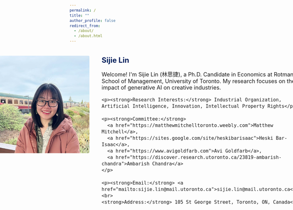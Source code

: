 ```yaml
---
permalink: /
title: ""
author_profile: false
redirect_from: 
  - /about/
  - /about.html
---
```


<style>
.profile-container {
  display: flex;
  align-items: flex-start;
  justify-content: center;
  gap: 40px;
  margin: 40px auto;
  max-width: 1400px;
  flex-wrap: nowrap;
}

/* Profile image column */
.profile-image-block {
  max-width: 320px;
  flex-shrink: 0;
  position: relative;
}

/* Main and hover image logic */
.profile-image-block img {
  width: 100%;
  height: auto;
  border-radius: 4px;
  transition: opacity 0.4s ease;
  display: block;
}

.profile-image-block .hover-image {
  position: absolute;
  top: 0;
  left: 0;
  opacity: 0;
}

.profile-image-block:hover .hover-image {
  opacity: 1;
}

.profile-image-block:hover .main-image {
  opacity: 0;
}

/* Text column */
.profile-text-block {
  max-width: 1000px;
  font-size: 18px;
  flex: 1;
}

.profile-text-block h1 {
  margin-top: 0;
  color: #011f5b;
  font-size: 24px;
}

.profile-text-block a {
  color: #1a0dab;
  text-decoration: none;
}

/* Responsive behavior for small screens */
@media (max-width: 768px) {
  .profile-container {
    flex-direction: column;
    align-items: center;
    text-align: left;
  }

  .profile-text-block {
    max-width: 100%;
  }
}
</style>

<div class="profile-container">
  <div class="profile-image-block">
    <img src="images/photo.jpg" class="main-image" alt="Profile Image">
    <img src="images/ghibli_new.png" class="hover-image" alt="Hover Image">
  </div>

  <div class="profile-text-block">
    <h1>Sijie Lin</h1>
    <p>Welcome! I'm Sijie Lin (林思捷), a Ph.D. Candidate in Economics at Rotman School of Management, University of Toronto. My research focuses on the impact of generative AI on creative industries.</p>

    <p><strong>Research Interests:</strong> Industrial Organization, Artificial Intelligence, Innovation, Intellectual Property Rights</p>

    <p><strong>Committee:</strong> 
      <a href="https://matthewmitchelltoronto.weebly.com">Matthew Mitchell</a>, 
      <a href="https://sites.google.com/site/heskibarisaac">Heski Bar-Isaac</a>, 
      <a href="https://www.avigoldfarb.com">Avi Goldfarb</a>, 
      <a href="https://discover.research.utoronto.ca/23819-ambarish-chandra">Ambarish Chandra</a>
    </p>

    <p><strong>Email:</strong> <a href="mailto:sijie.lin@mail.utoronto.ca">sijie.lin@mail.utoronto.ca</a><br>
    <strong>Address:</strong> 105 St George Street, Toronto, ON, Canada</p>
  </div>
</div>


